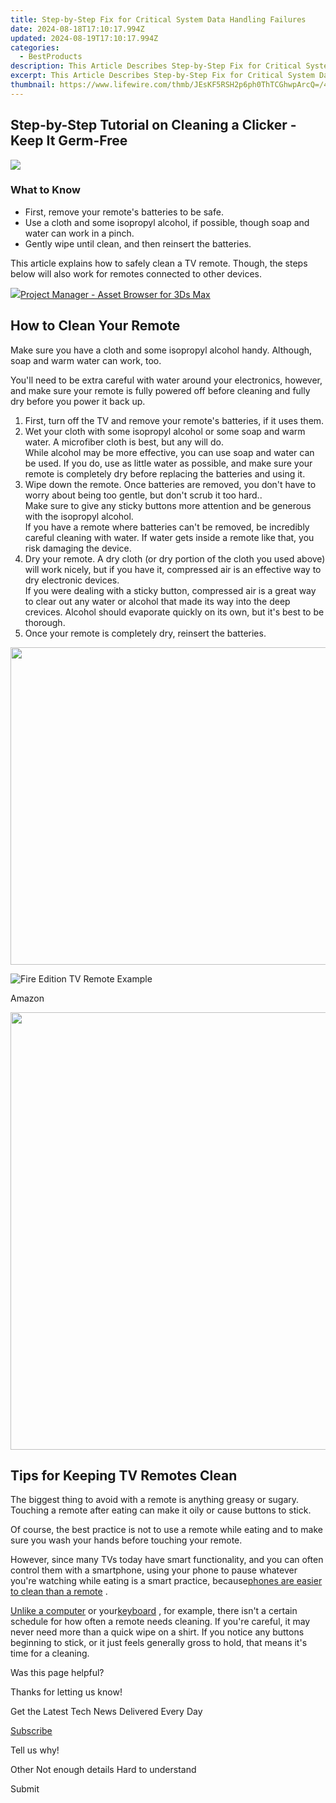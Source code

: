 ```yaml
---
title: Step-by-Step Fix for Critical System Data Handling Failures
date: 2024-08-18T17:10:17.994Z
updated: 2024-08-19T17:10:17.994Z
categories:
  - BestProducts
description: This Article Describes Step-by-Step Fix for Critical System Data Handling Failures
excerpt: This Article Describes Step-by-Step Fix for Critical System Data Handling Failures
thumbnail: https://www.lifewire.com/thmb/JEsKF5RSH2p6ph0ThTCGhwpArcQ=/400x300/filters:no_upscale():max_bytes(150000):strip_icc():format(webp)/kerneldatainpageerror-3d5c8a8e5e274a4a944d2d438b409019.jpg
---
```


## Step-by-Step Tutorial on Cleaning a Clicker - Keep It Germ-Free
<!-- affiliate ads begin -->
<a href="https://store.absolute.com/order/checkout.php?PRODS=4601998&QTY=1&AFFILIATE=108875&CART=1"><img src="https://secure.avangate.com/images/merchant/ef70e26a0b5da778eda3f48014d087cd/728x90_larger-shield.jpg" border="0"></a>
<!-- affiliate ads end -->
### What to Know

* First, remove your remote's batteries to be safe.
* Use a cloth and some isopropyl alcohol, if possible, though soap and water can work in a pinch.
* Gently wipe until clean, and then reinsert the batteries.

 This article explains how to safely clean a TV remote. Though, the steps below will also work for remotes connected to other devices.

<!-- affiliate ads begin -->
<a href="https://secure.2checkout.com/order/checkout.php?PRODS=4709458&QTY=1&AFFILIATE=108875&CART=1"><img src="https://3d-kstudio.com/wp-content/uploads/2014/02/Project-Manager-3D-Models-4-800x800.jpg" border="0">Project Manager - Asset Browser for 3Ds Max</a>
<!-- affiliate ads end -->
## How to Clean Your Remote

 Make sure you have a cloth and some isopropyl alcohol handy. Although, soap and warm water can work, too.

 You'll need to be extra careful with water around your electronics, however, and make sure your remote is fully powered off before cleaning and fully dry before you power it back up.

1. First, turn off the TV and remove your remote's batteries, if it uses them.
2. Wet your cloth with some isopropyl alcohol or some soap and warm water. A microfiber cloth is best, but any will do.  
 While alcohol may be more effective, you can use soap and water can be used. If you do, use as little water as possible, and make sure your remote is completely dry before replacing the batteries and using it.
3. Wipe down the remote. Once batteries are removed, you don't have to worry about being too gentle, but don't scrub it too hard..  
 Make sure to give any sticky buttons more attention and be generous with the isopropyl alcohol.  
 If you have a remote where batteries can't be removed, be incredibly careful cleaning with water. If water gets inside a remote like that, you risk damaging the device.
4. Dry your remote. A dry cloth (or dry portion of the cloth you used above) will work nicely, but if you have it, compressed air is an effective way to dry electronic devices.  
 If you were dealing with a sticky button, compressed air is a great way to clear out any water or alcohol that made its way into the deep crevices. Alcohol should evaporate quickly on its own, but it's best to be thorough.
5. Once your remote is completely dry, reinsert the batteries.

<!-- affiliate ads begin -->
<a href="https://coinrule.sjv.io/c/5597632/1958379/18409" target="_top" id="1958379"><img src="//a.impactradius-go.com/display-ad/18409-1958379" border="0" alt="" width="856" height="508"/></a><img height="0" width="0" src="https://imp.pxf.io/i/5597632/1958379/18409" style="position:absolute;visibility:hidden;" border="0" />
<!-- affiliate ads end -->
![Fire Edition TV Remote Example](https://www.lifewire.com/thmb/j_1VlEaUxj1pUKnYyeA5gkLraRI=/1500x0/filters:no_upscale():max_bytes(150000):strip_icc():format(webp)/insignia-fire-edition-tv-remote-xx-f5ac25aa0e54455381ea0895dfd4d5b1.jpg)

Amazon

<!-- affiliate ads begin -->
<a href="https://unicoeye.pxf.io/c/5597632/2084396/18498" target="_top" id="2084396"><img src="//a.impactradius-go.com/display-ad/18498-2084396" border="0" alt="" width="1920" height="700"/></a><img height="0" width="0" src="https://imp.pxf.io/i/5597632/2084396/18498" style="position:absolute;visibility:hidden;" border="0" />
<!-- affiliate ads end -->
## Tips for Keeping TV Remotes Clean

 The biggest thing to avoid with a remote is anything greasy or sugary. Touching a remote after eating can make it oily or cause buttons to stick.

 Of course, the best practice is not to use a remote while eating and to make sure you wash your hands before touching your remote.

 However, since many TVs today have smart functionality, and you can often control them with a smartphone, using your phone to pause whatever you're watching while eating is a smart practice, because[phones are easier to clean than a remote](https://www.lifewire.com/how-to-clean-phone-screen-4688907) .

[Unlike a computer](https://www.lifewire.com/clean-your-pc-5074108) or your[keyboard](https://www.lifewire.com/how-to-clean-a-computer-keyboard-4842327) , for example, there isn't a certain schedule for how often a remote needs cleaning. If you're careful, it may never need more than a quick wipe on a shirt. If you notice any buttons beginning to stick, or it just feels generally gross to hold, that means it's time for a cleaning.

Was this page helpful?

Thanks for letting us know!

 Get the Latest Tech News Delivered Every Day

[Subscribe](https://www.lifewire.com/#)

Tell us why!

 Other  Not enough details  Hard to understand

 Submit

<ins class="adsbygoogle"
     style="display:block"
     data-ad-format="autorelaxed"
     data-ad-client="ca-pub-7571918770474297"
     data-ad-slot="1223367746"></ins>



<ins class="adsbygoogle"
     style="display:block"
     data-ad-client="ca-pub-7571918770474297"
     data-ad-slot="8358498916"
     data-ad-format="auto"
     data-full-width-responsive="true"></ins>


